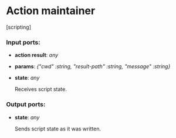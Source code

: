 # Action maintainer

[scripting]

### Input ports:

* __action result__: _any_



* __params__: _{"cwd" :string, "result-path" :string, "message" :string}_



* __state__: _any_

    Receives script state.



### Output ports:

* __state__: _any_

    Sends script state as it was written.



